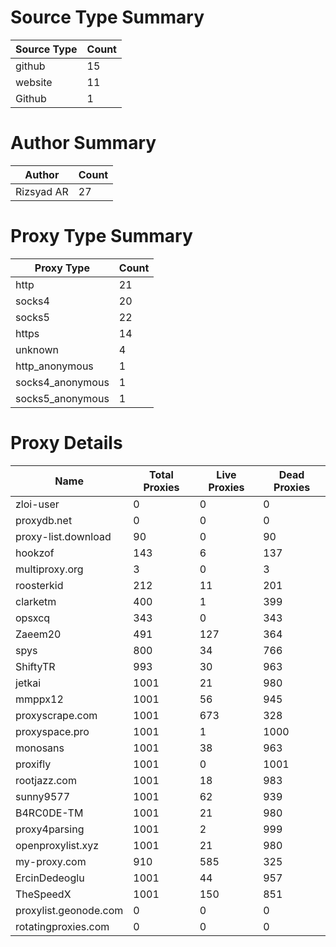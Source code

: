 # Source Type Summary

| Source Type | Count |
|-------------|-------|
| github | 15 |
| website | 11 |
| Github | 1 |


# Author Summary

| Author | Count |
|--------|-------|
| Rizsyad AR | 27 |


# Proxy Type Summary

| Proxy Type | Count |
|------------|-------|
| http | 21 |
| socks4 | 20 |
| socks5 | 22 |
| https | 14 |
| unknown | 4 |
| http_anonymous | 1 |
| socks4_anonymous | 1 |
| socks5_anonymous | 1 |


# Proxy Details

| Name | Total Proxies | Live Proxies | Dead Proxies |
|------|---------------|--------------|---------------|
| zloi-user | 0 | 0 | 0 |
| proxydb.net | 0 | 0 | 0 |
| proxy-list.download | 90 | 0 | 90 |
| hookzof | 143 | 6 | 137 |
| multiproxy.org | 3 | 0 | 3 |
| roosterkid | 212 | 11 | 201 |
| clarketm | 400 | 1 | 399 |
| opsxcq | 343 | 0 | 343 |
| Zaeem20 | 491 | 127 | 364 |
| spys | 800 | 34 | 766 |
| ShiftyTR | 993 | 30 | 963 |
| jetkai | 1001 | 21 | 980 |
| mmppx12 | 1001 | 56 | 945 |
| proxyscrape.com | 1001 | 673 | 328 |
| proxyspace.pro | 1001 | 1 | 1000 |
| monosans | 1001 | 38 | 963 |
| proxifly | 1001 | 0 | 1001 |
| rootjazz.com | 1001 | 18 | 983 |
| sunny9577 | 1001 | 62 | 939 |
| B4RC0DE-TM | 1001 | 21 | 980 |
| proxy4parsing | 1001 | 2 | 999 |
| openproxylist.xyz | 1001 | 21 | 980 |
| my-proxy.com | 910 | 585 | 325 |
| ErcinDedeoglu | 1001 | 44 | 957 |
| TheSpeedX | 1001 | 150 | 851 |
| proxylist.geonode.com | 0 | 0 | 0 |
| rotatingproxies.com | 0 | 0 | 0 |

